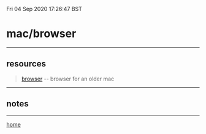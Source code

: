 Fri 04 Sep 2020 17:26:47 BST

# mac/browser

_____


## resources


> [browser](https://www.omnigroup.com/download/latest/OmniWeb) -- browser for an older mac
	
___

## notes

___

[home](/home/pi/Documents/notesystem/home.md) 

